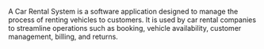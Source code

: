 A Car Rental System is a software application designed to manage the process of renting vehicles to customers. It is used by car rental companies to streamline operations such as booking, vehicle availability, customer management, billing, and returns.
